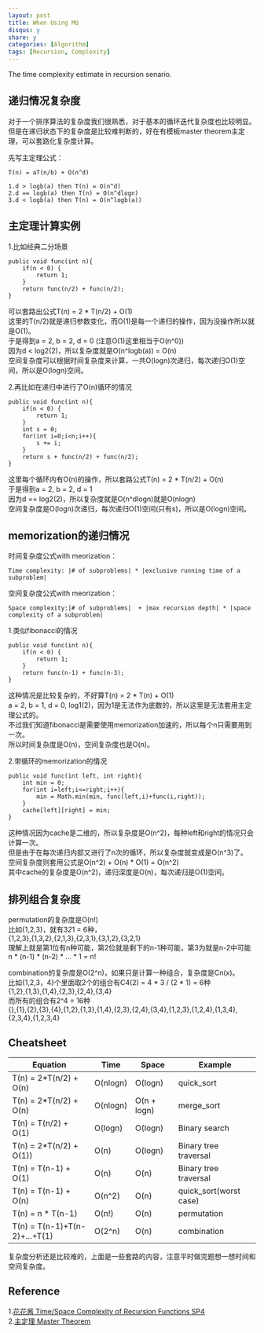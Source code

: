 ```yaml
---
layout: post
title: When Using MQ
disqus: y
share: y
categories: [Algorithm]
tags: [Recursion, Complexity]
---
```


The time complexity estimate in recursion senario.

递归情况复杂度
-------------
对于一个排序算法的复杂度我们很熟悉，对于基本的循环迭代复杂度也比较明显。但是在递归状态下的复杂度是比较难判断的，好在有模板master theorem主定理，可以套路化复杂度计算。

先写主定理公式：  
```
T(n) = aT(n/b) + O(n^d)

1.d > logb(a) then T(n) = O(n^d)
2.d == logb(a) then T(n) = O(n^dlogn)
3.d < logb(a) then T(n) = O(n^logb(a))
```

主定理计算实例
-------------
1.比如经典二分场景
```
public void func(int n){
	if(n < 0) {
		return 1;
	}
	return func(n/2) + func(n/2);
}
```
可以套路出公式T(n) = 2 * T(n/2) + O(1)  
这里的T(n/2)就是递归参数变化，而O(1)是每一个递归的操作，因为没操作所以就是O(1)。  
于是得到a = 2, b = 2, d = 0 (注意O(1)这里相当于O(n^0))  
因为d < log2(2)，所以复杂度就是O(n^logb(a)) = O(n)  
空间复杂度可以根据时间复杂度来计算，一共O(logn)次递归，每次递归O(1)空间，所以是O(logn)空间。  

2.再比如在递归中进行了O(n)循环的情况
```
public void func(int n){
	if(n < 0) {
		return 1;
	}
	int s = 0;
	for(int i=0;i<n;i++){
		s += i;
	}
	return s + func(n/2) + func(n/2);
}
```
这里每个循环内有O(n)的操作，所以套路公式T(n) = 2 * T(n/2) + O(n)  
于是得到a = 2, b = 2, d = 1  
因为d == log2(2)，所以复杂度就是O(n^dlogn)就是O(nlogn)  
空间复杂度是O(logn)次递归，每次递归O(1)空间(只有s)，所以是O(logn)空间。

memorization的递归情况
---------------------
时间复杂度公式with meorization：  
```
Time complexity: |# of subproblems| * |exclusive running time of a subproblem|
```
空间复杂度公式with meorization：  
```
Space complexity:|# of subproblems|  + |max recursion depth| * |space complexity of a subproblem|
```

1.类似fibonacci的情况
```
public void func(int n){
	if(n < 0) {
		return 1;
	}
	return func(n-1) + func(n-3);
}
```
这种情况是比较复杂的，不好算T(n) = 2 * T(n) + O(1)  
a = 2, b = 1, d = 0, log1(2)，因为1是无法作为底数的，所以这里是无法套用主定理公式的。  
不过我们知道fibonacci是需要使用memorization加速的，所以每个n只需要用到一次。  
所以时间复杂度是O(n)，空间复杂度也是O(n)。

2.带循环的memorization的情况
```
public void func(int left, int right){
	int min = 0;
	for(int i=left;i<=right;i++){
		min = Math.min(min, func(left,i)+func(i,right));
	}
	cache[left][right] = min;
}
```
这种情况因为cache是二维的，所以复杂度是O(n^2)，每种left和right的情况只会计算一次。  
但是由于在每次递归内部又进行了n次的循环，所以复杂度就变成是O(n^3)了。  
空间复杂度则套用公式是O(n^2) + O(n) * O(1) = O(n^2)  
其中cache的复杂度是O(n^2)，递归深度是O(n)，每次递归是O(1)空间。  

排列组合复杂度
-------------
permutation的复杂度是O(n!)  
比如{1,2,3}，就有3*2*1 = 6种，  
{1,2,3},{1,3,2},{2,1,3},{2,3,1},{3,1,2},{3,2,1}  
理解上就是第1位有n种可能，第2位就是剩下的n-1种可能，第3为就是n-2中可能  
n * (n-1) * (n-2) * ... * 1 = n!  

combination的复杂度是O(2^n)，如果只是计算一种组合，复杂度是Cn(x)。  
比如{1,2,3，4}个里面取2个的组合有C4(2) = 4 * 3 / (2 * 1) = 6种  
{1,2},{1,3},{1,4},{2,3},{2,4},{3,4}  
而所有的组合有2^4 = 16种  
{},{1},{2},{3},{4},{1,2},{1,3},{1,4},{2,3},{2,4},{3,4},{1,2,3},{1,2,4},{1,3,4},{2,3,4},{1,2,3,4}

Cheatsheet
----------

| Equation  | Time   | Space  | Example  | 
|---|---|---|---|
| T(n) = 2*T(n/2) + O(n) | O(nlogn)  |  O(logn) | quick_sort  |  
| T(n) = 2*T(n/2) + O(n)  | O(nlogn)  | O(n + logn)  | merge_sort  |  
| T(n) = T(n/2) + O(1)  | O(logn)  | O(logn)  | Binary search  |  
| T(n) = 2*T(n/2) + O(1))  | O(n)  | O(logn)  | Binary tree traversal  |  
| T(n) = T(n-1) + O(1)  | O(n) | O(n)  | Binary tree traversal  |  
| T(n) = T(n-1) + O(n)  | O(n^2)  | O(n) | quick_sort(worst case)  |  
| T(n) = n * T(n-1)  | O(n!) | O(n) | permutation |  
| T(n) = T(n-1)+T(n-2)+…+T(1)  | O(2^n)  | O(n)  | combination  |

复杂度分析还是比较难的，上面是一些套路的内容，注意平时做完题想一想时间和空间复杂度。

Reference
---------
1.[花花酱 Time/Space Complexity of Recursion Functions SP4](http://zxi.mytechroad.com/blog/sp/time-space-complexity-of-recursion-functions-sp4/)  
2.[主定理 Master Theorem](https://zhuanlan.zhihu.com/p/100531135)




